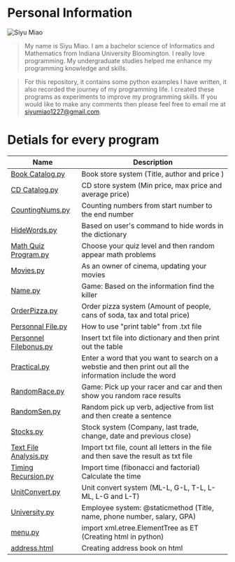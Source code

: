 # Personal Information
![Siyu Miao](https://www.linkedin.com/in/siyumiao93/detail/photo/)
>My name is Siyu Miao. I am a bachelor science of Informatics and Mathematics from Indiana University Bloomington. I really love programming. My undergraduate studies helped me enhance my programming knowledge and skills. 

>For this repository, it contains some python examples I have written, it also recorded the journey of my programming life. I created these programs as experiments to improve my programming skills. If you would like to make any comments then please feel free to email me at siyumiao1227@gmail.com.

# Detials for every program
| Name | Description |
|------|-------------|
|[Book Catalog.py](https://github.com/SiyuMiao/Python/blob/master/Book%20Catalog.py)|Book store system (Title, author and price )|
|[CD Catalog.py](https://github.com/SiyuMiao/Python/blob/master/CD%20Catalog.py)|CD store system (Min price, max price and average price)|
|[CountingNums.py](https://github.com/SiyuMiao/Python/blob/master/CountingNums.py)|Counting numbers from start number to the end number |
|[HideWords.py](https://github.com/SiyuMiao/Python/blob/master/HideWords.py)|Based on user's command to hide words in the dictionary|
|[Math Quiz Program.py](https://github.com/SiyuMiao/Python/blob/master/Math%20Quiz%20Program.py)|Choose your quiz level and then random appear math problems|
|[Movies.py](https://github.com/SiyuMiao/Python/blob/master/Movies.py)|As an owner of cinema, updating your movies|
|[Name.py](https://github.com/SiyuMiao/Python/blob/master/Name.py)|Game: Based on the information find the killer|
|[OrderPizza.py](https://github.com/SiyuMiao/Python/blob/master/OrderPizza.py)|Order pizza system (Amount of people, cans of soda, tax and total price)|
|[Personnal File.py](https://github.com/SiyuMiao/Python/blob/master/Personnel%20File.py)|How to use "print table" from .txt file|
|[Personnel Filebonus.py](https://github.com/SiyuMiao/Python/blob/master/Personnel%20Filebonus.py)|Insert txt file into dictionary and then print out the table|
|[Practical.py](https://github.com/SiyuMiao/Python/blob/master/Practical.py)|Enter a word that you want to search on a webstie and then print out all the information include the word|
|[RandomRace.py](https://github.com/SiyuMiao/Python/blob/master/RandomRace.py)|Game: Pick up your racer and car and then show you random race results|
|[RandomSen.py](https://github.com/SiyuMiao/Python/blob/master/RandomSen.py)|Random pick up verb, adjective from list and then create a sentence|
|[Stocks.py](https://github.com/SiyuMiao/Python/blob/master/Stocks.py)|Stock system (Company, last trade, change, date and previous close)|
|[Text File Analysis.py](https://github.com/SiyuMiao/Python/blob/master/Text%20File%20Analysis.py)|Import txt file, count all letters in the file and then save the result as txt file|
|[Timing Recursion.py](https://github.com/SiyuMiao/Python/blob/master/Timing%20Recursion.py)|Import time (fibonacci and factorial) Calculate the time|
|[UnitConvert.py](https://github.com/SiyuMiao/Python/blob/master/UnitConvert.py)|Unit convert system (ML-L, G-L, T-L, L-ML, L-G and L-T)|
|[University.py](https://github.com/SiyuMiao/Python/blob/master/University.py)|Employee system: @staticmethod (Title, name, phone number, salary, GPA)|
|[menu.py](https://github.com/SiyuMiao/Python/blob/master/menu.py)|import xml.etree.ElementTree as ET (Creating html in python)|
|[address.html](https://github.com/SiyuMiao/Python/blob/master/address.html)|Creating address book on html|
